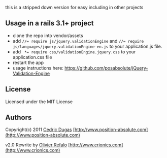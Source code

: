 this is a stripped down version for easy including in other projects

Usage in a rails 3.1+ project
---

 * clone the repo into vendor/assets
 * add `//= require js/jquery.validationEngine` and `//= require js/languages/jquery.validationEngine-en.js` to your application.js file.
 * add ` *= require css/validationEngine.jquery.css` to your application.css file
 * restart the app
 * usage instructions here: https://github.com/posabsolute/jQuery-Validation-Engine

License
---
Licensed under the MIT License


Authors
---

 Copyright(c) 2011 [Cedric Dugas](https://github.com/posabsolute) [http://www.position-absolute.com](http://www.position-absolute.com)
 
 v2.0 Rewrite by [Olivier Refalo](https://github.com/orefalo) [http://www.crionics.com](http://www.crionics.com)

